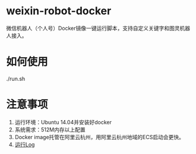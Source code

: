 # weixin-robot-docker
微信机器人（个人号）Docker镜像一键运行脚本，支持自定义关键字和图灵机器人接入。

# 如何使用
./run.sh

# 注意事项
1. 运行环境：Ubuntu 14.04并安装好docker
2. 系统需求：512M内存以上配置
3. Docker image托管在阿里云杭州，用阿里云杭州地域的ECS启动会更快。
4. [运行Log](https://github.com/wuhx/weixin-robot-docker/blob/master/conf/weixin-robot.log)
